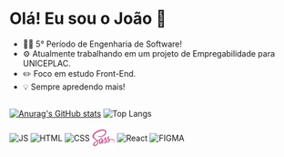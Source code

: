 # Olá! Eu sou o João 👋

- 🧑‍💻 5° Período de Engenharia de Software!
- ⚙️ Atualmente trabalhando em um projeto de Empregabilidade para UNICEPLAC.
- ✏️ Foco em estudo Front-End.
- 💡 Sempre apredendo mais!
## 
<!--API dos gráficos do perfil-->
[![Anurag's GitHub stats](https://github-readme-stats.vercel.app/api?username=Joao-de-Menezes&show_icons=true&theme=dark)](https://github.com/Joao-de-Menezes/github-readme-stats)
![Top Langs](https://github-readme-stats.vercel.app/api/top-langs/?username=Joao-de-Menezes&show_progress=true&size_weight=0.5&count_weight=0.5&layout=compact&theme=dark)
<!--ícones das linguagens-->
<div>
  <img align='center' alt='JS' height='40' whidth="40" src="https://cdn.jsdelivr.net/gh/devicons/devicon/icons/javascript/javascript-original.svg">
  <img align='center' alt='HTML' height='40' whidth="40" src="https://cdn.jsdelivr.net/gh/devicons/devicon/icons/html5/html5-original.svg">
  <img align='center' alt='CSS' height='40' whidth="40" src="https://cdn.jsdelivr.net/gh/devicons/devicon/icons/css3/css3-original.svg">
  <img align='center' alt='SCSS' height='40' whidth="40" src="https://raw.githubusercontent.com/devicons/devicon/master/icons/sass/sass-original.svg">
  <img align='center' alt='React' height='40' whidth="40" src="https://cdn.jsdelivr.net/gh/devicons/devicon/icons/react/react-original.svg">
  <img align='center' alt='FIGMA' height='40' whidth="40" src="https://cdn.jsdelivr.net/gh/devicons/devicon/icons/figma/figma-original.svg">
</div>
